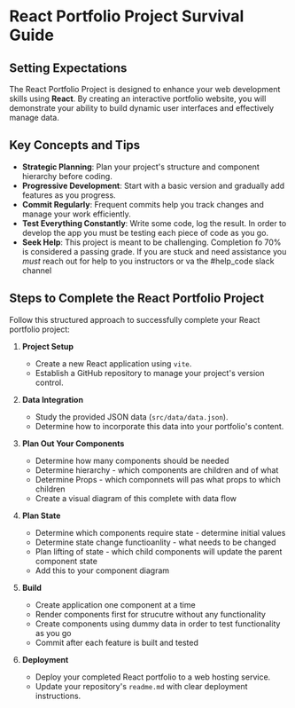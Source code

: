 # React Portfolio Project Survival Guide

## Setting Expectations

The React Portfolio Project is designed to enhance your web development skills using **React**. By creating an interactive portfolio website, you will demonstrate your ability to build dynamic user interfaces and effectively manage data.

## Key Concepts and Tips

- **Strategic Planning**: Plan your project's structure and component hierarchy before coding.
- **Progressive Development**: Start with a basic version and gradually add features as you progress.
- **Commit Regularly**: Frequent commits help you track changes and manage your work efficiently.
- **Test Everything Constantly**: Write some code, log the result.  In order to develop the app you must be testing each piece of code as you go.
- **Seek Help**: This project is meant to be challenging.  Completion fo 70% is considered a passing grade.  If you are stuck and need assistance you  _must_ reach out for help to you instructors or va the #help_code slack channel

## Steps to Complete the React Portfolio Project

Follow this structured approach to successfully complete your React portfolio project:

1. **Project Setup**
   - Create a new React application using `vite`.
   - Establish a GitHub repository to manage your project's version control.

2. **Data Integration**
   - Study the provided JSON data (`src/data/data.json`).
   - Determine how to incorporate this data into your portfolio's content.

3. **Plan Out Your Components**
    - Determine how many components should be needed
    - Determine hierarchy - which components are children and of what
    - Determine Props - which componnets will pas what props to which children
    - Create a visual diagram of this complete with data flow

4. **Plan State**
    - Determine which components require state - determine initial values
    - Determine state change functioanlity - what needs to be changed 
    - Plan lifting of state - which child components will update the parent component state
    - Add this to your component diagram

4. **Build**
    - Create application one component at a time
    - Render components first for strucutre without any functionality
    - Create components using dummy data in order to test functionality as you go
    - Commit after each feature is built and tested
    

5. **Deployment**
   - Deploy your completed React portfolio to a web hosting service.
   - Update your repository's `readme.md` with clear deployment instructions.

